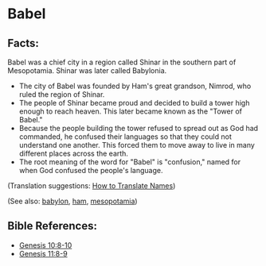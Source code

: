 # Babel #

## Facts: ##

Babel was a chief city in a region called Shinar in the southern part of Mesopotamia. Shinar was later called Babylonia.

* The city of Babel was founded by Ham's great grandson, Nimrod, who ruled the region of Shinar.
* The people of Shinar became proud and decided to build a tower high enough to reach heaven. This later became known as the "Tower of Babel."
* Because the people building the tower refused to spread out as God had commanded, he confused their languages so that they could not understand one another. This forced them to move away to live in many different places across the earth.
* The root meaning of the word for "Babel" is "confusion," named for when God confused the people's language.

(Translation suggestions: [How to Translate Names](https://git.door43.org/Door43/en-ta-translate-vol1/src/master/content/translate_names.md))

(See also: [babylon](../other/babylon.md), [ham](../other/ham.md),  [mesopotamia](../other/mesopotamia.md))

## Bible References: ##

* [Genesis 10:8-10](https://door43.org/en/bible/notes/gen/10/08)
* [Genesis 11:8-9](https://door43.org/en/bible/notes/gen/11/08)

